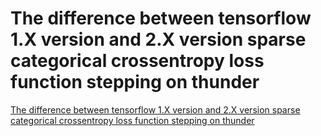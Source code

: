 # The difference between tensorflow 1.X version and 2.X version sparse categorical crossentropy loss function stepping on thunder
[The difference between tensorflow 1.X version and 2.X version sparse categorical crossentropy loss function stepping on thunder](https://aiwithcloud.com/2022/09/19/the_difference_between_tensorflow_1-x_version_and_2-x_version_sparse_categorical_crossentropy_loss_function_stepping_on_thunder/)